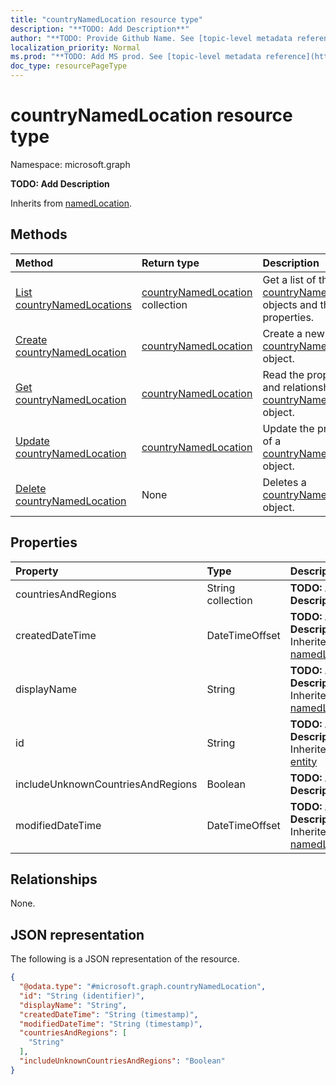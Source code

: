```yaml
---
title: "countryNamedLocation resource type"
description: "**TODO: Add Description**"
author: "**TODO: Provide Github Name. See [topic-level metadata reference](https://msgo.azurewebsites.net/add/document/guidelines/metadata.html#topic-level-metadata)**"
localization_priority: Normal
ms.prod: "**TODO: Add MS prod. See [topic-level metadata reference](https://msgo.azurewebsites.net/add/document/guidelines/metadata.html#topic-level-metadata)**"
doc_type: resourcePageType
---
```


# countryNamedLocation resource type

Namespace: microsoft.graph

**TODO: Add Description**


Inherits from [namedLocation](../resources/namedlocation.md).

## Methods
|Method|Return type|Description|
|:---|:---|:---|
|[List countryNamedLocations](../api/countrynamedlocation-list.md)|[countryNamedLocation](../resources/countrynamedlocation.md) collection|Get a list of the [countryNamedLocation](../resources/countrynamedlocation.md) objects and their properties.|
|[Create countryNamedLocation](../api/countrynamedlocation-create.md)|[countryNamedLocation](../resources/countrynamedlocation.md)|Create a new [countryNamedLocation](../resources/countrynamedlocation.md) object.|
|[Get countryNamedLocation](../api/countrynamedlocation-get.md)|[countryNamedLocation](../resources/countrynamedlocation.md)|Read the properties and relationships of a [countryNamedLocation](../resources/countrynamedlocation.md) object.|
|[Update countryNamedLocation](../api/countrynamedlocation-update.md)|[countryNamedLocation](../resources/countrynamedlocation.md)|Update the properties of a [countryNamedLocation](../resources/countrynamedlocation.md) object.|
|[Delete countryNamedLocation](../api/countrynamedlocation-delete.md)|None|Deletes a [countryNamedLocation](../resources/countrynamedlocation.md) object.|

## Properties
|Property|Type|Description|
|:---|:---|:---|
|countriesAndRegions|String collection|**TODO: Add Description**|
|createdDateTime|DateTimeOffset|**TODO: Add Description** Inherited from [namedLocation](../resources/namedlocation.md)|
|displayName|String|**TODO: Add Description** Inherited from [namedLocation](../resources/namedlocation.md)|
|id|String|**TODO: Add Description** Inherited from [entity](../resources/entity.md)|
|includeUnknownCountriesAndRegions|Boolean|**TODO: Add Description**|
|modifiedDateTime|DateTimeOffset|**TODO: Add Description** Inherited from [namedLocation](../resources/namedlocation.md)|

## Relationships
None.

## JSON representation
The following is a JSON representation of the resource.
<!-- {
  "blockType": "resource",
  "keyProperty": "id",
  "@odata.type": "microsoft.graph.countryNamedLocation",
  "baseType": "microsoft.graph.namedLocation",
  "openType": false
}
-->
``` json
{
  "@odata.type": "#microsoft.graph.countryNamedLocation",
  "id": "String (identifier)",
  "displayName": "String",
  "createdDateTime": "String (timestamp)",
  "modifiedDateTime": "String (timestamp)",
  "countriesAndRegions": [
    "String"
  ],
  "includeUnknownCountriesAndRegions": "Boolean"
}
```

